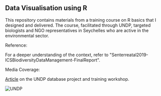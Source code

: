 ## Data Visualisation using R

This repository contains materials from a training course on R basics that I designed and delivered. The course, facilitated through UNDP, targeted biologists and NGO representatives in Seychelles who are active in the environmental sector.

Reference: 

For a deeper understanding of the context, refer to "Senterreatal2019-ICSBiodiversityDataManagement-FinalReport".

Media Coverage: 

[Article]( https://www.nation.sc/articles/2677/gos-undp-gef-outer-islands-project-funds-new-ics-database) on the UNDP database project and training workshop.

![UNDP](https://github.com/elilouise/Data-Visualisation-using-R/assets/53550369/c19958bd-e756-4164-ab21-ecd54bdc08ea)
